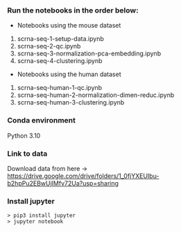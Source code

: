 ### Run the notebooks in the order below:
* Notebooks using the mouse dataset
1. scrna-seq-1-setup-data.ipynb
2. scrna-seq-2-qc.ipynb
3. scrna-seq-3-normalization-pca-embedding.ipynb
4. scrna-seq-4-clustering.ipynb
* Notebooks using the human dataset
1. scrna-seq-human-1-qc.ipynb 
2. scrna-seq-human-2-normalization-dimen-reduc.ipynb 
3. scrna-seq-human-3-clustering.ipynb

### Conda environment
Python 3.10

### Link to data
Download data from here ->
https://drive.google.com/drive/folders/1_0fjYXEUIbu-b2hpPu2EBwUjIMfv72Ua?usp=sharing

### Install jupyter
```
> pip3 install jupyter
> jupyter notebook
```

